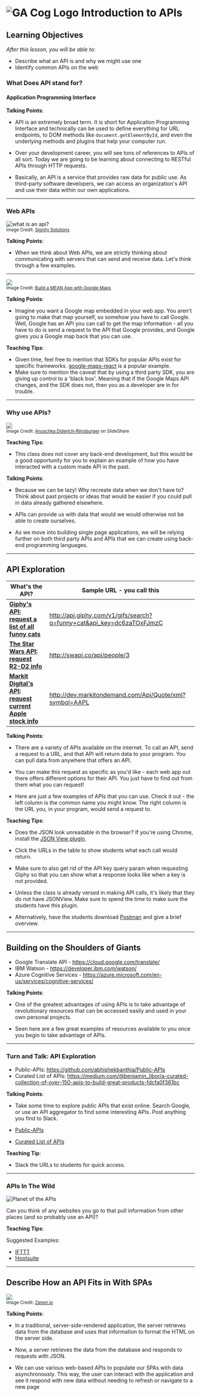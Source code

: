 # ![GA Cog Logo](https://ga-dash.s3.amazonaws.com/production/assets/logo-9f88ae6c9c3871690e33280fcf557f33.png) Introduction to APIs

## Learning Objectives

*After this lesson, you will be able to:*

- Describe what an API is and why we might use one
- Identify common APIs on the web


### What Does API stand for?

#### Application Programming Interface 

<aside class="notes">

**Talking Points**:

- API is an extremely broad term.  It is short for Application Programming Interface and technically can be used to define everything for URL endpoints, to DOM methods like `document.getElementById`, and even the underlying methods and plugins that help your computer run.

- Over your development career, you will see tons of references to APIs of all sort. Today we are going to be learning about connecting to RESTful APIs through HTTP requests.

- Basically, an API is a service that provides raw data for public use. As third-party software developers, we can access an organization's API and use their data within our own applications.

</aside>

---

### Web APIs

![what is an api?](./assets/What-is-an-API.png)<br>
<sup> Image Credit: [Signity Solutions](http://www.signitysolutions.com/blog/miscellaneous-posts/what-is-an-apis-and-cms/) <sup>

<aside class="notes">

**Talking Points**:

- When we think about Web APIs, we are strictly thinking about communicating with servers that can send and receive data.  Let's think through a few examples.

</aside>

---

![](./assets/scotch-mean-example.png) <br>
<sup> Image Credit: [Build a MEAN App with Google Maps](http://www.signitysolutions.com/blog/miscellaneous-posts/what-is-an-apis-and-cms/) <sup>

<aside class="notes">

**Talking Points**:

- Imagine you want a Google map embedded in your web app. You aren't going to make that map yourself, so somehow you have to call Google. Well, Google has an API you can call to get the map information - all you have to do is send a request to the API that Google provides, and Google gives you a Google map back that you can use.

**Teaching Tips**:

- Given time, feel free to mention that SDKs for popular APIs exist for specific frameworks.  [google-maps-react](https://github.com/fullstackreact/google-maps-react) is a popular example.
- Make sure to mention the caveat that by using a third party SDK, you are giving up control to a 'black box'. Meaning that if the Google Maps API changes, and the SDK does not, then you as a developer are in for trouble.

</aside>

---

### Why use APIs?

![](./assets/api-diagram.png)<br>
<sup> Image Credit: [Anuschka Diderich-Rijnsburger](https://www.slideshare.net/AnuschkaDiderichRijn?utm_campaign=profiletracking&utm_medium=sssite&utm_source=ssslideview) on SlideShare <sup>

<aside class="notes">

**Teaching Tips**:

- This class does not cover any back-end development, but this would be a good opportunity for you to explain an example of how you have interacted with a custom made API in the past.

**Talking Points**:

- Because we can be lazy! Why recreate data when we don't have to? Think about past projects or ideas that would be easier if you could pull in data already gathered elsewhere.

- APIs can provide us with data that would we would otherwise not be able to create ourselves.

- As we move into building single page applications, we will be relying further on both third party APIs and APIs that we can create using back-end programming languages.

</aside>

---

## API Exploration


| What's the API? | Sample URL - you call this |
|------|------------|
| **[Giphy's API: request a list of all funny cats](https://github.com/Giphy/GiphyAPI)** | http://api.giphy.com/v1/gifs/search?q=funny+cat&api_key=dc6zaTOxFJmzC |
| **[The Star Wars API: request R2-D2 info](http://swapi.co/)** | http://swapi.co/api/people/3 |
| **[Markit Digital's API: request current Apple stock info](http://dev.markitondemand.com/Api/Quote/xml?symbol=AAPL)** | http://dev.markitondemand.com/Api/Quote/xml?symbol=AAPL

<aside class="notes">

**Talking Points**:

- There are a variety of APIs available on the internet. To call an API, send a request to a URL, and that API will return data to your program. You can pull data from anywhere that offers an API.

- You can make this request as specific as you'd like - each web app out there offers different options for their API. You just have to find out from them what you can request!

- Here are just a few examples of APIs that you can use. Check it out - the left column is the common name you might know. The right column is the URL you, in your program, would send a request to. 


**Teaching Tips**:

- Does the JSON look unreadable in the browser? If you're using Chrome, install the [JSON View plugin](https://chrome.google.com/webstore/detail/jsonview/chklaanhfefbnpoihckbnefhakgolnmc?hl=en).

- Click the URLs in the table to show students what each call would return.

- Make sure to also get rid of the API key query param when requesting Giphy so that you can show what a response looks like when a key is not provided.

- Unless the class is already versed in making API calls, it's likely that they do not have JSONView.  Make sure to spend the time to make sure the students have this plugin.

- Alternatively, have the students download [Postman](https://www.getpostman.com/) and give a brief overview.

</aside>

---

## Building on the Shoulders of Giants

- Google Translate API - https://cloud.google.com/translate/
- IBM Watson - https://developer.ibm.com/watson/
- Azure Cognitive Services - https://azure.microsoft.com/en-us/services/cognitive-services/

<aside class="notes">

**Talking Points**:

- One of the greatest advantages of using APIs is to take advantage of revolutionary resources that can be accessed easily and used in your own personal projects.  

- Seen here are a few great examples of resources available to you once you begin to take advantage of APIs.

</aside>

---

### Turn and Talk: API Exploration

- Public-APIs: https://github.com/abhishekbanthia/Public-APIs
- Curated List of APIs: https://medium.com/@benjamin_libor/a-curated-collection-of-over-150-apis-to-build-great-products-fdcfa0f361bc

<aside class="notes">

**Talking Points**:

- Take some time to explore public APIs that exist online.  Search Google, or use an API aggregator to find some interesting APIs.  Post anything you find to Slack.

- [Public-APIs](https://github.com/abhishekbanthia/Public-APIs)

- [Curated List of APIs](https://medium.com/@benjamin_libor/a-curated-collection-of-over-150-apis-to-build-great-products-fdcfa0f361bc)

**Teaching Tip**:

- Slack the URLs to students for quick access.

</aside>

---

### APIs In The Wild

![Planet of the APIs](./assets/planet-of-the-apis.jpg)

Can you think of any websites you go to that pull information from other places (and so probably use an API)?

<aside class="notes">

**Teaching Tips**:

Suggested Examples:

- [IFTTT](https://ifttt.com/)
- [Hootsuite](https://hootsuite.com/)

</aside>

---

## Describe How an API Fits in With SPAs

![](./assets/traditional-page-lifecycle.png)<br>
<sup>Image Credit: [Zanon.io](https://zanon.io/posts/angularjs-how-to-create-a-spa-crawlable-and-seo-friendly)<sup>

<aside class="notes">

**Talking Points**:

- In a traditional, server-side-rendered application, the server retrieves data from the database and uses that information to format the HTML on the server side. <!-- (Demo https://www.amazon.com). -->

- Now, a server retrieves the data from the database and responds to requests with JSON. <!-- (Demo http://www.swapi.co/). -->

- We can use various web-based APIs to populate our SPAs with data asynchronously. This way, the user can interact with the application and see it respond with new data without needing to refresh or navigate to a new page <!-- (demo [/starwars](/starwars)). -->
